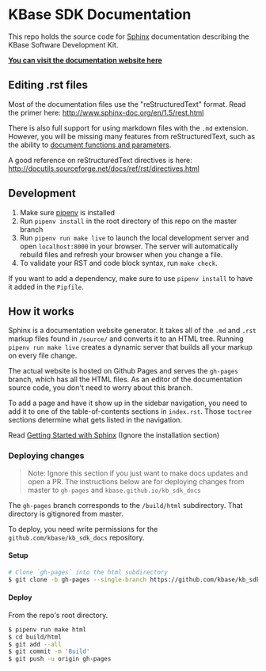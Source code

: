 # KBase SDK Documentation

This repo holds the source code for [Sphinx](http://www.sphinx-doc.org/en/master/) documentation describing the KBase Software Development Kit.

[**You can visit the documentation website here**](http://kbase.github.io/kb_sdk_docs)

## Editing .rst files

Most of the documentation files use the "reStructuredText" format. Read the primer here: http://www.sphinx-doc.org/en/1.5/rest.html

There is also full support for using markdown files with the `.md` extension. However, you will be missing many features from reStructuredText, such as the ability to [document functions and parameters](http://www.sphinx-doc.org/en/1.5/tutorial.html#documenting-objects).

A good reference on reStructuredText directives is here: http://docutils.sourceforge.net/docs/ref/rst/directives.html

## Development

1. Make sure [pipenv](https://docs.pipenv.org/) is installed
1. Run `pipenv install` in the root directory of this repo on the master branch
1. Run `pipenv run make live` to launch the local development server and open `localhost:8000` in your browser. The server will automatically rebuild files and refresh your browser when you change a file.
1. To validate your RST and code block syntax, run `make check`.

If you want to add a dependency, make sure to use `pipenv install` to have it added in the `Pipfile`.

## How it works

Sphinx is a documentation website generator. It takes all of the `.md` and `.rst` markup files found in `/source/` and converts it to an HTML tree. Running `pipenv run make live` creates a dynamic server that builds all your markup on every file change.

The actual website is hosted on Github Pages and serves the `gh-pages` branch, which has all the HTML files. As an editor of the documentation source code, you don't need to worry about this branch.
 
To add a page and have it show up in the sidebar navigation, you need to add it to one of the table-of-contents sections in `index.rst`. Those `toctree` sections determine what gets listed in the navigation.

Read [Getting Started with Sphinx](http://www.sphinx-doc.org/en/1.5/tutorial.html#defining-document-structure) (Ignore the installation section)

### Deploying changes

> Note: Ignore this section if you just want to make docs updates and open a PR. The instructions below are for deploying changes from master to `gh-pages` and `kbase.github.io/kb_sdk_docs`

The `gh-pages` branch corresponds to the `/build/html` subdirectory. That directory is gitignored from master.

To deploy, you need write permissions for the `github.com/kbase/kb_sdk_docs` repository.

#### Setup

```sh
# Clone `gh-pages` into the html subdirectory
$ git clone -b gh-pages --single-branch https://github.com/kbase/kb_sdk_docs build/html
```

#### Deploy

From the repo's root directory.

```sh
$ pipenv run make html
$ cd build/html
$ git add --all
$ git commit -m 'Build'
$ git push -u origin gh-pages
```
